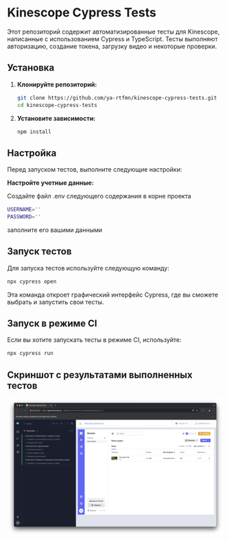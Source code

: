 # Kinescope Cypress Tests

Этот репозиторий содержит автоматизированные тесты для Kinescope, написанные с использованием Cypress и TypeScript.
Тесты выполняют авторизацию, создание токена, загрузку видео и некоторые проверки.

## Установка

1. **Клонируйте репозиторий:**

   ```bash
   git clone https://github.com/ya-rtfmn/kinescope-cypress-tests.git
   cd kinescope-cypress-tests
   ```

2. **Установите зависимости:**

   ```bash
   npm install
   ```

## Настройка

Перед запуском тестов, выполните следующие настройки:

**Настройте учетные данные:**
   
Создайте файл .env следующего содержания в корне проекта
```bash
USERNAME=''
PASSWORD=''
```
заполните его вашими данными

## Запуск тестов

Для запуска тестов используйте следующую команду:

```bash
npx cypress open
```

Эта команда откроет графический интерфейс Cypress, где вы сможете выбрать и запустить свои тесты.

## Запуск в режиме CI

Если вы хотите запускать тесты в режиме CI, используйте:

```bash
npx cypress run
```

## Скриншот с результатами выполненных тестов

![Выполненные тесты](img/TestsDone.png)